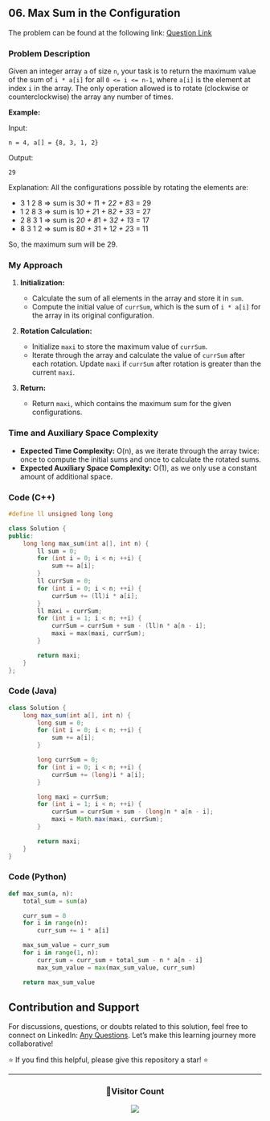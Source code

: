 ## 06. Max Sum in the Configuration

The problem can be found at the following link: [Question Link](https://www.geeksforgeeks.org/problems/max-sum-in-the-configuration/1)

### Problem Description

Given an integer array `a` of size `n`, your task is to return the maximum value of the sum of `i * a[i]` for all `0 <= i <= n-1`, where `a[i]` is the element at index `i` in the array. The only operation allowed is to rotate (clockwise or counterclockwise) the array any number of times.

**Example:**

Input:

```
n = 4, a[] = {8, 3, 1, 2}
```

Output:

```
29
```

Explanation:
All the configurations possible by rotating the elements are:

- 3 1 2 8 => sum is 3*0 + 1*1 + 2*2 + 8*3 = 29
- 1 2 8 3 => sum is 1*0 + 2*1 + 8*2 + 3*3 = 27
- 2 8 3 1 => sum is 2*0 + 8*1 + 3*2 + 1*3 = 17
- 8 3 1 2 => sum is 8*0 + 3*1 + 1*2 + 2*3 = 11

So, the maximum sum will be 29.

### My Approach

1. **Initialization:**

   - Calculate the sum of all elements in the array and store it in `sum`.
   - Compute the initial value of `currSum`, which is the sum of `i * a[i]` for the array in its original configuration.

2. **Rotation Calculation:**

   - Initialize `maxi` to store the maximum value of `currSum`.
   - Iterate through the array and calculate the value of `currSum` after each rotation. Update `maxi` if `currSum` after rotation is greater than the current `maxi`.

3. **Return:**
   - Return `maxi`, which contains the maximum sum for the given configurations.

### Time and Auxiliary Space Complexity

- **Expected Time Complexity:** O(n), as we iterate through the array twice: once to compute the initial sums and once to calculate the rotated sums.
- **Expected Auxiliary Space Complexity:** O(1), as we only use a constant amount of additional space.

### Code (C++)

```cpp
#define ll unsigned long long

class Solution {
public:
    long long max_sum(int a[], int n) {
        ll sum = 0;
        for (int i = 0; i < n; ++i) {
            sum += a[i];
        }
        ll currSum = 0;
        for (int i = 0; i < n; ++i) {
            currSum += (ll)i * a[i];
        }
        ll maxi = currSum;
        for (int i = 1; i < n; ++i) {
            currSum = currSum + sum - (ll)n * a[n - i];
            maxi = max(maxi, currSum);
        }

        return maxi;
    }
};
```

### Code (Java)

```java
class Solution {
    long max_sum(int a[], int n) {
        long sum = 0;
        for (int i = 0; i < n; ++i) {
            sum += a[i];
        }

        long currSum = 0;
        for (int i = 0; i < n; ++i) {
            currSum += (long)i * a[i];
        }

        long maxi = currSum;
        for (int i = 1; i < n; ++i) {
            currSum = currSum + sum - (long)n * a[n - i];
            maxi = Math.max(maxi, currSum);
        }

        return maxi;
    }
}
```

### Code (Python)

```python
def max_sum(a, n):
    total_sum = sum(a)

    curr_sum = 0
    for i in range(n):
        curr_sum += i * a[i]

    max_sum_value = curr_sum
    for i in range(1, n):
        curr_sum = curr_sum + total_sum - n * a[n - i]
        max_sum_value = max(max_sum_value, curr_sum)

    return max_sum_value
```

## Contribution and Support

For discussions, questions, or doubts related to this solution, feel free to connect on LinkedIn: [Any Questions](https://www.linkedin.com/in/patel-hetkumar-sandipbhai-8b110525a/). Let’s make this learning journey more collaborative!

⭐ If you find this helpful, please give this repository a star! ⭐

---

<div align="center">
  <h3><b>📍Visitor Count</b></h3>
</div>

<p align="center">
  <img src="https://profile-counter.glitch.me/Hunterdii/count.svg" />
</p>
